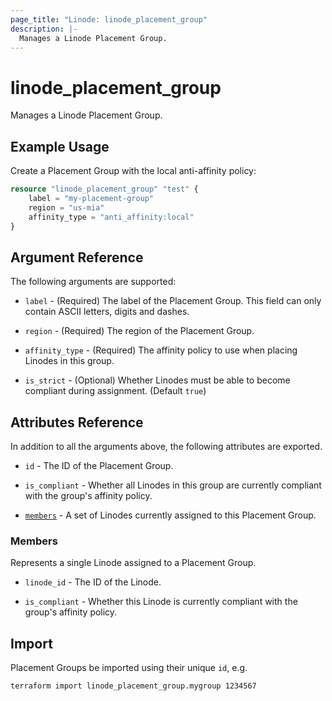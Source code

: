 ```yaml
---
page_title: "Linode: linode_placement_group"
description: |-
  Manages a Linode Placement Group.
---
```


# linode\_placement\_group

Manages a Linode Placement Group.

## Example Usage

Create a Placement Group with the local anti-affinity policy:

```terraform
resource "linode_placement_group" "test" {
    label = "my-placement-group"
    region = "us-mia"
    affinity_type = "anti_affinity:local"
}
```

## Argument Reference

The following arguments are supported:

* `label` - (Required) The label of the Placement Group. This field can only contain ASCII letters, digits and dashes.

* `region` - (Required) The region of the Placement Group.

* `affinity_type` - (Required) The affinity policy to use when placing Linodes in this group.

* `is_strict` - (Optional) Whether Linodes must be able to become compliant during assignment. (Default `true`)

## Attributes Reference

In addition to all the arguments above, the following attributes are exported.

* `id` - The ID of the Placement Group.

* `is_compliant` - Whether all Linodes in this group are currently compliant with the group's affinity policy.

* [`members`](#members) - A set of Linodes currently assigned to this Placement Group.

### Members

Represents a single Linode assigned to a Placement Group.

* `linode_id` - The ID of the Linode.

* `is_compliant` - Whether this Linode is currently compliant with the group's affinity policy.

## Import

Placement Groups be imported using their unique `id`, e.g.

```sh
terraform import linode_placement_group.mygroup 1234567
```
